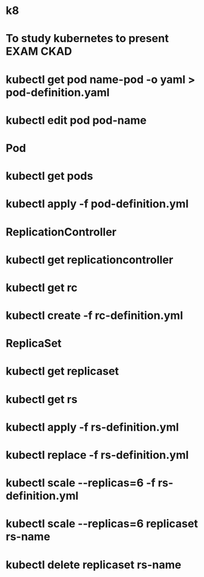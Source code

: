 # k8

# To study kubernetes to present EXAM CKAD

# kubectl get pod name-pod -o yaml > pod-definition.yaml

# kubectl edit pod pod-name


# Pod
# kubectl get pods
# kubectl apply -f pod-definition.yml


# ReplicationController
# kubectl get replicationcontroller
# kubectl get rc
# kubectl create -f rc-definition.yml


# ReplicaSet
# kubectl get replicaset
# kubectl get rs
# kubectl apply -f rs-definition.yml
# kubectl replace -f rs-definition.yml
# kubectl scale --replicas=6 -f rs-definition.yml
# kubectl scale --replicas=6 replicaset rs-name
# kubectl delete replicaset rs-name
 

